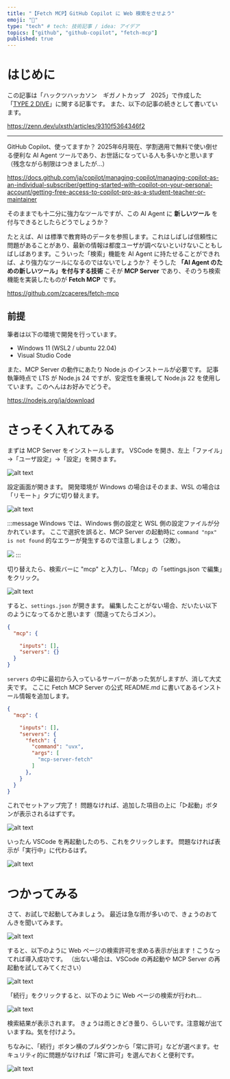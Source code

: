 ```yaml
---
title: "【Fetch MCP】GitHub Copilot に Web 検索をさせよう"
emoji: "🌊"
type: "tech" # tech: 技術記事 / idea: アイデア
topics: ["github", "github-copilot", "fetch-mcp"]
published: true
---
```


# はじめに
この記事は「ハックツハッカソン　ギガノトカップ　2025」で作成した「[TYPE 2 DIVE](https://topaz.dev/projects/1b49466626540993d309)」に関する記事です。
また、以下の記事の続きとして書いています。

https://zenn.dev/ulxsth/articles/9310f5364346f2

---

GitHub Copilot、使ってますか？
2025年6月現在、学割適用で無料で使い倒せる便利な AI Agent ツールであり、お世話になっている人も多いかと思います（残念ながら制限はつきましたが...）


https://docs.github.com/ja/copilot/managing-copilot/managing-copilot-as-an-individual-subscriber/getting-started-with-copilot-on-your-personal-account/getting-free-access-to-copilot-pro-as-a-student-teacher-or-maintainer

そのままでも十二分に強力なツールですが、この AI Agent に **新しいツール** を付与できるとしたらどうでしょうか？

たとえば、AI は標準で教育時のデータを参照します。これはしばしば信頼性に問題があることがあり、最新の情報は都度ユーザが調べないといけないこともしばしばあります。こういった「検索」機能を AI Agent に持たせることができれば、より強力なツールになるのではないでしょうか？
そうした **「AI Agent のための新しいツール」を付与する技術** こそが **MCP Server** であり、そのうち検索機能を実装したものが **Fetch MCP** です。

https://github.com/zcaceres/fetch-mcp

## 前提
筆者は以下の環境で開発を行っています。
- Windows 11 (WSL2 / ubuntu 22.04)
- Visual Studio Code

また、MCP Server の動作にあたり Node.js のインストールが必要です。
記事執筆時点で LTS が Node.js 24 ですが、安定性を重視して Node.js 22 を使用しています。このへんはお好みでどうぞ。

https://nodejs.org/ja/download

# さっそく入れてみる
まずは MCP Server をインストールします。
VSCode を開き、左上「ファイル」→「ユーザ設定」→「設定」を開きます。

![alt text](/images/copilot-using-fetch-mcp/1.png)

設定画面が開きます。
開発環境が Windows の場合はそのまま、WSL の場合は「リモート」タブに切り替えます。

![alt text](/images/copilot-using-fetch-mcp/2.png)

:::message
Windows では、Windows 側の設定と WSL 側の設定ファイルが分かれています。
ここで選択を誤ると、MCP Server の起動時に `command "npx" is not found` 的なエラーが発生するので注意しましょう（2敗）。

![](/images/copilot-using-fetch-mcp/3.png)
:::

切り替えたら、検索バーに "mcp" と入力し、「Mcp」の「settings.json で編集」をクリック。

![alt text](/images/copilot-using-fetch-mcp/4.png)

すると、`settings.json` が開きます。
編集したことがない場合、だいたい以下のようになってるかと思います（間違ってたらゴメン）。

```json
{
  "mcp": {

    "inputs": [],
    "servers": {}
  }
}
```

`servers` の中に最初から入っているサーバーがあった気がしますが、消して大丈夫です。
ここに Fetch MCP Server の公式 README.md に書いてあるインストール情報を追加します。

```json
{
  "mcp": {

    "inputs": [],
    "servers": {
      "fetch": {
        "command": "uvx",
        "args": [
          "mcp-server-fetch"
        ]
      },
    }
  }
}
```

これでセットアップ完了！
問題なければ、追加した項目の上に「▷起動」ボタンが表示されるはずです。

![alt text](/images/copilot-using-fetch-mcp/5.png)

いったん VSCode を再起動したのち、これをクリックします。
問題なければ表示が「実行中」に代わるはず。

![alt text](/images/copilot-using-fetch-mcp/6.png)

# つかってみる
さて、お試しで起動してみましょう。
最近は急な雨が多いので、きょうのおてんきを聞いてみます。

![alt text](/images/copilot-using-fetch-mcp/7.png)

すると、以下のように Web ページの検索許可を求める表示が出ます！こうなってれば導入成功です。
（出ない場合は、VSCode の再起動や MCP Server の再起動を試してみてください）

![alt text](/images/copilot-using-fetch-mcp/8.png)

「続行」をクリックすると、以下のように Web ページの検索が行われ...

![alt text](/images/copilot-using-fetch-mcp/9.png)

検索結果が表示されます。
きょうは雨ときどき曇り、らしいです。注意報が出ていますね。気を付けよう。

ちなみに、「続行」ボタン横のプルダウンから「常に許可」などが選べます。セキュリティ的に問題がなければ「常に許可」を選んでおくと便利です。

![alt text](/images/copilot-using-fetch-mcp/10.png)